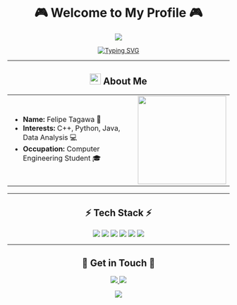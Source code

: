 <h1 align="center"> 🎮 Welcome to My Profile 🎮 </h1>
<p align="center">
  <img src="https://media.tenor.com/QTbcrC893SIAAAAi/solaire.gif">
</p>

<p align="center">
  <a href="https://git.io/typing-svg">
    <img src="https://readme-typing-svg.demolab.com?font=Fira+Code&duration=3000&pause=1000&color=F7F7F7&center=true&vCenter=true&width=435&lines=Computer+Engineering+Student;Dark+Souls+Fan;Always+Learning+New+Things" alt="Typing SVG" />
  </a>
</p>

---
<h2 align="center"> <img src="https://media.giphy.com/media/hvRJCLFzcasrR4ia7z/giphy.gif" width="25px"> About Me </h2>
<table>
<tr>
<td>

- **Name:** Felipe Tagawa 🌟 
- **Interests:** C++, Python, Java, Data Analysis 💻
- **Occupation:** Computer Engineering Student 🎓
</td>
<td>
<img src="https://images-wixmp-ed30a86b8c4ca887773594c2.wixmp.com/f/432780e4-f104-4387-987f-8611d44dc1c4/d7vvhqh-4e2a1787-eccd-41a4-8901-74fed194c309.gif?token=eyJ0eXAiOiJKV1QiLCJhbGciOiJIUzI1NiJ9.eyJzdWIiOiJ1cm46YXBwOjdlMGQxODg5ODIyNjQzNzNhNWYwZDQxNWVhMGQyNmUwIiwiaXNzIjoidXJuOmFwcDo3ZTBkMTg4OTgyMjY0MzczYTVmMGQ0MTVlYTBkMjZlMCIsIm9iaiI6W1t7InBhdGgiOiJcL2ZcLzQzMjc4MGU0LWYxMDQtNDM4Ny05ODdmLTg2MTFkNDRkYzFjNFwvZDd2dmhxaC00ZTJhMTc4Ny1lY2NkLTQxYTQtODkwMS03NGZlZDE5NGMzMDkuZ2lmIn1dXSwiYXVkIjpbInVybjpzZXJ2aWNlOmZpbGUuZG93bmxvYWQiXX0.kAQV85pmLBElRfmTjBEsAd_u8ti8AZ05StJi45st9ew" width="200">
</td>
</tr>
</table>

---
<h2 align="center">⚡ Tech Stack ⚡</h2>
<p align="center">
  <img src="https://img.shields.io/badge/C%20-%23A8B9CC.svg?&style=for-the-badge&logo=c&logoColor=white"/>
  <img src="https://img.shields.io/badge/C++%20-%2300599C.svg?&style=for-the-badge&logo=c%2B%2B&logoColor=white"/> 
  <img src="https://img.shields.io/badge/Python%20-%233776AB.svg?&style=for-the-badge&logo=python&logoColor=white"/>
  <img src="https://img.shields.io/badge/Java%20-%23ED8B00.svg?&style=for-the-badge&logo=coffeescript&logoColor=white"/>
  <img src="https://img.shields.io/badge/SQL%20-%230066B6.svg?&style=for-the-badge&logo=postgresql&logoColor=white"/>
  <img src="https://img.shields.io/badge/Solidity%20-%23363636.svg?&style=for-the-badge&logo=solidity&logoColor=white"/>
</p>

---
<h2 align="center">🌟 Get in Touch 🌟</h2>
<p align="center">
  <a href="https://www.linkedin.com/in/https://www.linkedin.com/in/felipe-tagawa/">
    <img src="https://img.shields.io/badge/LinkedIn%20-%230077B5.svg?&style=for-the-badge&logo=linkedin&logoColor=white"/>
  </a>
  <a href="mailto:felipe.ft@gec.inatel.br">
    <img src="https://img.shields.io/badge/Email%20-%23D14836.svg?&style=for-the-badge&logo=gmail&logoColor=white"/>
  </a>
</p>

<p align="center">
  <img src="https://komarev.com/ghpvc/?username=OKamizura&color=blueviolet&style=flat-square">
</p>
